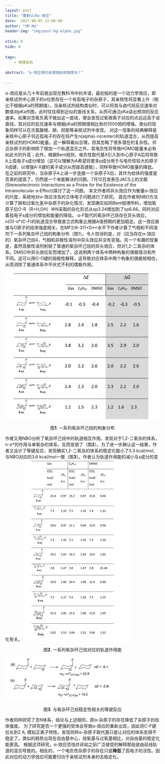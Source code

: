 ```yaml
---
layout: post
title: "重新认识α-效应"
date:  2017-08-05 12:00:00
author: "YM Ma"
header-img: "img/post-bg-alpha.jpg"

stick: 0
hide: 0

tags: 
    - 物理有机

abstract: "α-效应真的会增强给体强度吗？"

---
```


α-效应是从几十年前就出现在教科书中的术语，最初指的是一个动力学效应，即亲核试剂中心原子的α位若存在一个有孤电子的杂原子，其亲核性将显著上升（相比于根据pKa的预期值）。当亲核试剂结构类似时，可以将其与卤代烃反应速率对数值对pKa作图，此时往往得到近似的直线关系，从而可通过pKa读出预测的反应速率。如果对含氧负离子做出这一直线，便会发现过氧根离子对应的点远远高于该直线，其对应的反应速率与根据pKa的预期值相比有约1000倍的增强。类似的现象同样可以在次氯酸根、肼、羟胺等亲核试剂中发现。
对这一现象的经典解释是亲核中心原子邻近孤电子的存在将产生n(alpha)-n(center)的轨道混合，从而提高亲核试剂的HOMO能量。这一解释看似合理，但其忽略了很多潜在的复杂性。邻近杂原子的影响除了增加一个轨道混合之外，其电负性将导致HOMO能量未必有如此大的升高；此外，根据Bent规则，电负性取代基X引入到中心原子A后将导致A上孤电子s成分增加（这可以理解为A希望将更多p成分用于与电负性较大的原子X成键，以增强A-X键的离子成分从而提高键能），同样导致HOMO能量的降低。在之前的研究中，当杂原子A上进一步连接一个杂原子X后，其作为给体的强度是否真的提高了，仍然是一个未能解决的问题。7月12日发表在JACS上的文献
(Stereoelectronic Interactions as a Probe for the Existence of the Intramolecular α‑Effect)探讨了这一问题。
本文作者将异头效应作为衡量α-效应的尺度，系统地对α-效应涉及的立体电子问题进行了研究。
首先作者用NBO方法计算了肼和过氧化氢中杂原子的杂化情况，发现确实如同Bent规律所料，增加氧原子后O-R（R=H,OH）中N采取的杂化形式从sp3.24增加到了sp6.66，同时对应着孤电子s成分的增加和能量的降低。
α-F取代的氧杂环己烷存在异头效应，n(O)-σ*(C-F)的轨道混合导致直立式构象比根据A值预期的更加稳定。这一效应直接与O原子的给体强度相关。在MP2/6-311+G**水平下作者计算了气相和不同溶剂下一系列氧杂环己烷的构象分布（图1）。令人惊讶的是，对（应当存在α-效应的）氧杂环己烷4，气相和非极性溶剂中异头效应并没有变强。另一个有趣的现象是，虽然高极性溶剂削弱了普通的氧杂环己烷的异头效应，但对1,2-二氧杂的体系，DMSO中异头效应反而增加了，这说明两个体系中两种构象的偶极情况有所不同。这可以用O-O键的弱极性解释，这导致对应体系中两个构象的偶极矩相仿，从而消除了普通体系中平伏式不利的偶极作用。

![Figure 1](/img/in-post/2017-08-05-alpha-effect/1.jpg)
<center>图<strong>1</strong>. 一系列氧杂环己烷的构象分布</center>

作者又用NBO分析了氧杂环己烷中的轨道相互作用。发现对于1,2-二氧杂的体系，n-σ*的作用与单氧杂的体系，反而变弱了（图<strong>2</strong>）。为了进一步确认这一结果，作者又设计了等键反应，发现确实1,2-二氧杂的体系的稳定化能小了3.3 kcal/mol, 与NBO对应的3.6 kcal/mol一致（图<strong>3</strong>）。作者认为轨道作用能的减小与s成分的变化有关。
![Figure 1](/img/in-post/2017-08-05-alpha-effect/2.jpg)
<center>图<strong>2</strong>. 一系列氧杂环己烷对应的轨道作用能</center>

![Figure 1](/img/in-post/2017-08-05-alpha-effect/3.jpg)
<center>图<strong>3</strong>. 与氧杂环己烷稳定性相关的等键反应</center>

作者同样研究了含N体系，结论与上述相同，即α-杂原子的存在降低了杂原子的给体强度。
为了研究是否一个更强的受体会导致α-效应的重新出现，因此将C-F键拉长到2 A, 模拟正离子特性。发现同样α-杂原子取代基只是让对应的体系变得不稳定了。类似的趋势出现在自由基中心，烷氧基与过氧基相比，对自由基的稳定化能更高。
根据这项研究，α-效应恐怕并非如之前广泛接受的解释那般是由前线轨道的混合导致的。相反的，一个电负性杂原子的存在只是<strong>降低</strong>了孤电子的活性。因此对应的动力学效应可能要归功于亲核试剂本身的去稳定化。